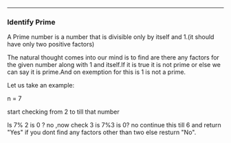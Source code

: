 ------

### Identify Prime

A Prime number is a number that is divisible only by itself and 1.(it should have only two positive factors)

The natural thought comes into our mind is to find are there any factors for the given number along with 1 and itself.If it is true it is not prime or else we can say it is prime.And on exemption for this is 1 is not a prime.

Let us take an example:

n = 7

start checking from 2 to till that number

Is 7% 2 is 0 ? no ,now check 3 is 7%3 is 0? no continue this till 6 and return "Yes" if you dont find any factors other than two  else resturn "No".